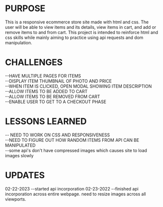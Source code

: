 <!-- PURPOSE -->
<h1>PURPOSE</h1>
This is a responsive ecommerce store site made with html and css. The user will be able to view items and its details, view items in cart, and add or remove items to and from cart. This project is intended to reinforce html and css skills while mainly aiming to practice using api requests and dom manipulation. 


<!-- CHALLENGES -->
<h1>CHALLENGES</h1>
--HAVE MULTIPLE PAGES FOR ITEMS
<br>
--DISPLAY ITEM THUMBNAIL OF PHOTO AND PRICE
<br>
--WHEN ITEM IS CLICKED, OPEN MODAL SHOWING ITEM DESCRIPTION
<br>
--ALLOW ITEMS TO BE ADDED TO CART
<br>
--ALLOW ITEMS TO BE REMOVED FROM CART
<br>
--ENABLE USER TO GET TO A CHECKOUT PHASE


<!-- LESSONS LEARNED -->
<h1>LESSONS LEARNED</h1>
-- NEED TO WORK ON CSS AND RESPONSIVENESS
<br>
--NEED TO FIGURE OUT HOW RANDOM ITEMS FROM API CAN BE
MANIPULATED
<br>
--some api's don't have compressed images which causes site to load images slowly





<!-- UPDATES -->
<h1>UPDATES</h1>
02-22-2023 --started api incorporation
02-23-2022 --finished api incorporation across entire webpage. need to resize images across all viewports.